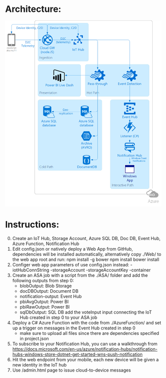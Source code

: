 # Architecture:
![Architecture](https://raw.githubusercontent.com/iizotov/voting-app/master/arch.png)

# Instructions:
0. Create an IoT Hub, Storage Account, Azure SQL DB, Doc DB, Event Hub, Azure Function, Notification Hub
1. Edit config.json or natively deploy a Web App from GitHub, dependencies will be installed automatically, alternatively copy ./Web/ to the web app root and run:
	npm install -g bower
	npm install
	bower install
2. Configer web app parameters of use config.json instead:
	-iotHubConnString
	-storageAccount
	-storageAccountKey
	-container
3. Create an ASA job with a script from the ./ASA/ folder and add the following outputs from step 0:
	- blobOutput: Blob Storage
	- docDBOutput: Document DB
	- notification-output: Event Hub
	- pbiAvgOutput: Power BI
	- pbiRawOutput: Power BI
	- sqlDbOutput: SQL DB
	add the voteInput input connecting the IoT Hub created in step 0 to your ASA job
4. Deploy a C# Azure Function with the code from ./AzureFunction/ and set up a trigger on messages in the Event Hub created in step 0
	- make sure to upload all files since there are dependencies specified in project.json
5. To subscribe to your Notification Hub, you can use a walkthrough from https://docs.microsoft.com/en-us/azure/notification-hubs/notification-hubs-windows-store-dotnet-get-started-wns-push-notification
4. Hit the web endpoint from your mobile, each new device will be given a new identity in the IoT hub
5. Use /admin.html page to issue cloud-to-device messages